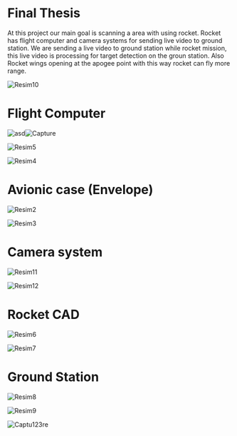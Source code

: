 # Final Thesis

At this project our main goal is scanning a area with using rocket.
Rocket has flight computer and camera systems for sending live video to ground station.
We are sending a live video to ground station while rocket mission, this live video is processing for target detection on the groun station.
Also Rocket wings opening at the apogee point with this way rocket can fly more range.

![Resim10](https://user-images.githubusercontent.com/63429097/215757984-de098732-62c5-4833-9dc4-6874d71f51df.jpg)



# Flight Computer

![asd](https://user-images.githubusercontent.com/63429097/215757415-89878380-eb3c-44a3-b864-a94a323a7db9.PNG)![Capture](https://user-images.githubusercontent.com/63429097/215757433-61692a19-bc38-407e-bcc9-34f76d547684.PNG)

![Resim5](https://user-images.githubusercontent.com/63429097/215757493-25e9fba9-950d-49ff-864f-e6606b03ea80.png)

![Resim4](https://user-images.githubusercontent.com/63429097/215757513-5af8fb43-db1c-4ac9-81d6-01eb62901a6b.png)

# Avionic case (Envelope)

![Resim2](https://user-images.githubusercontent.com/63429097/215757913-c4329a8b-74f7-4c1f-9bc3-97f5dd248556.png)

![Resim3](https://user-images.githubusercontent.com/63429097/215757936-474722d9-d953-448f-b2fb-ae618462a780.png)

# Camera system

![Resim11](https://user-images.githubusercontent.com/63429097/215758118-f742b323-2bae-44e0-9241-2efd47daa75e.png)

![Resim12](https://user-images.githubusercontent.com/63429097/215758134-ae6b372e-ec32-4d00-b64c-61b7658afe16.png)


# Rocket CAD

![Resim6](https://user-images.githubusercontent.com/63429097/215758261-4af871bf-4b60-41d8-9cf6-b577c562183a.png)

![Resim7](https://user-images.githubusercontent.com/63429097/215758286-bd62eb20-0a39-4e4b-8101-e37adad0a6df.png)

# Ground Station 

![Resim8](https://user-images.githubusercontent.com/63429097/215758420-f876211e-4a98-48a7-82f2-0b9e6c2828c1.jpg)

![Resim9](https://user-images.githubusercontent.com/63429097/215758439-9fdf12a1-7e0e-493f-8644-f96fb047dbb3.png)

![Captu123re](https://user-images.githubusercontent.com/63429097/215758503-b582f658-6fb8-44ca-b78c-88a4abd37405.PNG)


